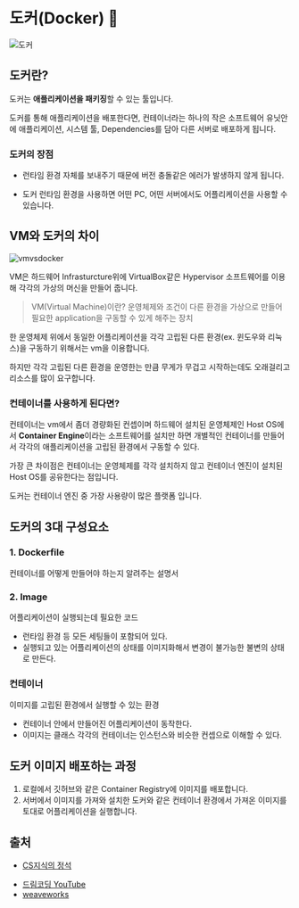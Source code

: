 # 도커(Docker) 🐳

![도커](https://subicura.com/generated/assets/article_images/2017-01-19-docker-guide-for-beginners-1/docker-logo-800-b3c79c1cb.png)

## 도커란?

도커는 **애플리케이션을 패키징**할 수 있는 툴입니다.

도커를 통해 애플리케이션을 배포한다면, 컨테이너라는 하나의 작은 소프트웨어 유닛안에 애플리케이션, 시스템 툴, Dependencies를 담아 다른 서버로 배포하게 됩니다.

### 도커의 장점

- 런타임 환경 자체를 보내주기 때문에 버전 충돌같은 에러가 발생하지 않게 됩니다.

- 도커 런타임 환경을 사용하면 어떤 PC, 어떤 서버에서도 어플리케이션을 사용할 수 있습니다.

## VM와 도커의 차이

![vmvsdocker](https://images.contentstack.io/v3/assets/blt300387d93dabf50e/bltb6200bc085503718/5e1f209a63d1b6503160c6d5/containers-vs-virtual-machines.jpg)

VM은 하드웨어 Infrasturcture위에 VirtualBox같은 Hypervisor 소프트웨어를 이용해 각각의 가상의 머신을 만들어 줍니다.

> VM(Virtual Machine)이란? 운영체제와 조건이 다른 환경을 가상으로 만들어 필요한 application을 구동할 수 있게 해주는 장치

한 운영체제 위에서 동일한 어플리케이션을 각각 고립된 다른 환경(ex. 윈도우와 리눅스)을 구동하기 위해서는 vm을 이용합니다.

하지만 각각 고립된 다른 환경을 운영한는 만큼 무게가 무겁고 시작하는데도 오래걸리고 리소스를 많이 요구합니다.

### 컨테이너를 사용하게 된다면?

컨테이너는 vm에서 좀더 경량화된 컨셉이며 하드웨어 설치된 운영체제인 Host OS에서 **Container Engine**이라는 소프트웨어를 설치만 하면 개별적인 컨테이너를 만들어서 각각의 애플리케이션을 고립된 환경에서 구동할 수 있다.

가장 큰 차이점은 컨테이너는 운영체제를 각각 설치하지 않고 컨테이너 엔진이 설치된 Host OS를 공유한다는 점입니다.

도커는 컨테이너 엔진 중 가장 사용량이 많은 플랫폼 입니다.

## 도커의 3대 구성요소

### 1. Dockerfile

컨테이너를 어떻게 만들어야 하는지 알려주는 설명서

### 2. Image

어플리케이션이 실행되는데 필요한 코드

- 런타임 환경 등 모든 세팅들이 포함되어 있다.
- 실행되고 있는 어플리케이션의 상태를 이미지화해서 변경이 불가능한 불변의 상태로 만든다.

### 컨테이너

이미지를 고립된 환경에서 실행할 수 있는 환경

- 컨테이너 안에서 만들어진 어플리케이션이 동작한다.
- 이미지는 클래스 각각의 컨테이너는 인스턴스와 비슷한 컨셉으로 이해할 수 있다.

## 도커 이미지 배포하는 과정

1. 로컬에서 깃허브와 같은 Container Registry에 이미지를 배포합니다.
2. 서버에서 이미지를 가져와 설치한 도커와 같은 컨테이너 환경에서 가져온 이미지를 토대로 어플리케이션을 실행합니다.

## 출처

- [CS지식의 정석](https://www.inflearn.com/course/%EA%B0%9C%EB%B0%9C%EC%9E%90-%EB%A9%B4%EC%A0%91-cs-%ED%8A%B9%EA%B0%95)

* [드림코딩 YouTube](https://www.youtube.com/watch?v=LXJhA3VWXFA)
* [weaveworks](https://www.weave.works/blog/a-practical-guide-to-choosing-between-docker-containers-and-vms)
